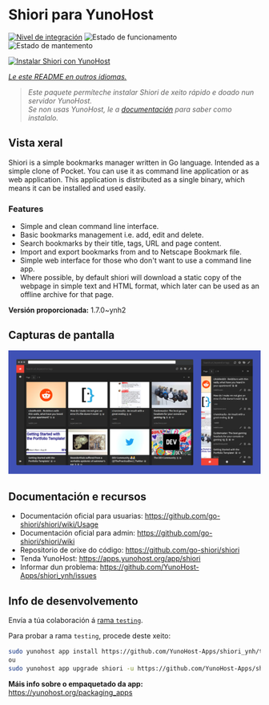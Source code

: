 <!--
NOTA: Este README foi creado automáticamente por <https://github.com/YunoHost/apps/tree/master/tools/readme_generator>
NON debe editarse manualmente.
-->

# Shiori para YunoHost

[![Nivel de integración](https://dash.yunohost.org/integration/shiori.svg)](https://dash.yunohost.org/appci/app/shiori) ![Estado de funcionamento](https://ci-apps.yunohost.org/ci/badges/shiori.status.svg) ![Estado de mantemento](https://ci-apps.yunohost.org/ci/badges/shiori.maintain.svg)

[![Instalar Shiori con YunoHost](https://install-app.yunohost.org/install-with-yunohost.svg)](https://install-app.yunohost.org/?app=shiori)

*[Le este README en outros idiomas.](./ALL_README.md)*

> *Este paquete permíteche instalar Shiori de xeito rápido e doado nun servidor YunoHost.*  
> *Se non usas YunoHost, le a [documentación](https://yunohost.org/install) para saber como instalalo.*

## Vista xeral

Shiori is a simple bookmarks manager written in Go language. Intended as a simple clone of Pocket. You can use it as command line application or as web application. This application is distributed as a single binary, which means it can be installed and used easily.

### Features

- Simple and clean command line interface.
- Basic bookmarks management i.e. add, edit and delete.
- Search bookmarks by their title, tags, URL and page content.
- Import and export bookmarks from and to Netscape Bookmark file.
- Simple web interface for those who don't want to use a command line app.
- Where possible, by default shiori will download a static copy of the webpage in simple text and HTML format, which later can be used as an offline archive for that page.


**Versión proporcionada:** 1.7.0~ynh2

## Capturas de pantalla

![Captura de pantalla de Shiori](./doc/screenshots/screenshot.png)

## Documentación e recursos

- Documentación oficial para usuarias: <https://github.com/go-shiori/shiori/wiki/Usage>
- Documentación oficial para admin: <https://github.com/go-shiori/shiori/wiki>
- Repositorio de orixe do código: <https://github.com/go-shiori/shiori>
- Tenda YunoHost: <https://apps.yunohost.org/app/shiori>
- Informar dun problema: <https://github.com/YunoHost-Apps/shiori_ynh/issues>

## Info de desenvolvemento

Envía a túa colaboración á [rama `testing`](https://github.com/YunoHost-Apps/shiori_ynh/tree/testing).

Para probar a rama `testing`, procede deste xeito:

```bash
sudo yunohost app install https://github.com/YunoHost-Apps/shiori_ynh/tree/testing --debug
ou
sudo yunohost app upgrade shiori -u https://github.com/YunoHost-Apps/shiori_ynh/tree/testing --debug
```

**Máis info sobre o empaquetado da app:** <https://yunohost.org/packaging_apps>

